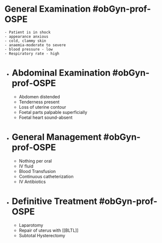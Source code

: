 # General Examination #obGyn-prof-OSPE
	- Patient is in shock
	- appearance anxious
	- cold, clammy skin
	- anaemia-moderate to severe
	- blood pressure - low
	- Respiratory rate - high
- # Abdominal Examination #obGyn-prof-OSPE
	- Abdomen distended
	- Tenderness present
	- Loss of uterine contour
	- Foetal parts palpable superficially
	- Foetal heart sound-absent
- # General Management #obGyn-prof-OSPE
	- Nothing per oral
	- IV fluid
	- Blood Transfusion
	- Continuous catheterization
	- IV Antibiotics
- # Definitive Treatment #obGyn-prof-OSPE
	- Laparotomy
	- Repair of uterus with [[BLTL]]
	- Subtotal Hysterectomy